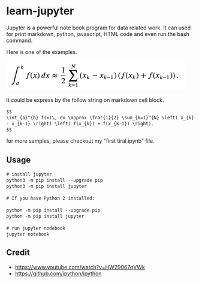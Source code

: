 # learn-jupyter

Jupyter is a powerful note book program for data related work. It can used for print markdown, python, javascript, HTML code and even run the bash command.

Here is one of the examples.

<img src="./WX20190530-222024@2x.png" width=480 />

It could be express by the follow string on markdown cell block.

```
$$
\int_{a}^{b} f(x)\, dx \approx \frac{1}{2} \sum_{k=1}^{N} \left( x_{k} - x_{k-1} \right) \left( f(x_{k}) + f(x_{k-1}) \right).
$$
```

for more samples, please checkout my "first tiral.ipynb" file.

## Usage

```
# install jupyter
python3 -m pip install --upgrade pip
python3 -m pip install jupyter

# If you have Python 2 installed:

python -m pip install --upgrade pip
python -m pip install jupyter

# run jupyter nodebook
jupyter notebook
```


## Credit

- https://www.youtube.com/watch?v=HW29067qVWk
- https://github.com/ipython/ipython
